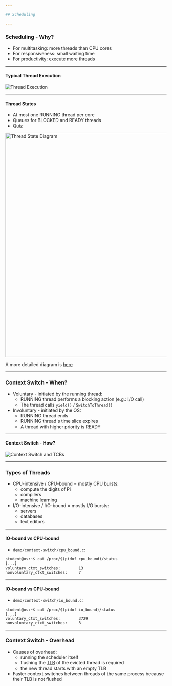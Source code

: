 ```yaml
---

## Scheduling

---
```


### Scheduling - Why?

* For multitasking: more threads than CPU cores
* For responsiveness: small waiting time
* For productivity: execute more threads

----

#### Typical Thread Execution

![Thread Execution](scheduling/media/thread-behaviour.svg)

----

#### Thread States

* At most one RUNNING thread per core
* Queues for BLOCKED and READY threads
* [Quiz](../drills/questions/number-of-running-threads.md)

<img src="media/thread-states.svg" alt="Thread State Diagram" style="width:700px;"/>

A more detailed diagram is [here](./cool-extra-stuff.md#the-suspended-states)

---

### Context Switch - When?

* Voluntary - initiated by the running thread:
  * RUNNING thread performs a blocking action (e.g.: I/O call)
  * The thread calls `yield()` / `SwitchToThread()`
* Involuntary - initiated by the OS:
  * RUNNING thread ends
  * RUNNING thread's time slice expires
  * A thread with higher priority is READY

----

#### Context Switch - How?

![Context Switch and TCBs](scheduling/media/context-switch-tcb.svg)

---

### Types of Threads

* CPU-intensive / CPU-bound = mostly CPU bursts:
  * compute the digits of Pi
  * compilers
  * machine learning
* I/O-intensive / I/O-bound = mostly I/O bursts:
  * servers
  * databases
  * text editors

----

#### IO-bound vs CPU-bound

* `demo/context-switch/cpu_bound.c`:

```console
student@os:~$ cat /proc/$(pidof cpu_bound)/status
[...]
voluntary_ctxt_switches:        13
nonvoluntary_ctxt_switches:     7
```

----

#### IO-bound vs CPU-bound

* `demo/context-switch/io_bound.c`:

```console
student@os:~$ cat /proc/$(pidof io_bound)/status
[...]
voluntary_ctxt_switches:        3729
nonvoluntary_ctxt_switches:     3
```

---

### Context Switch - Overhead

* Causes of overhead:
  * running the scheduler itself
  * flushing the [TLB](../../data) of the evicted thread is required
  * the new thread starts with an empty TLB
* Faster context switches between threads of the same process because their TLB is not flushed

